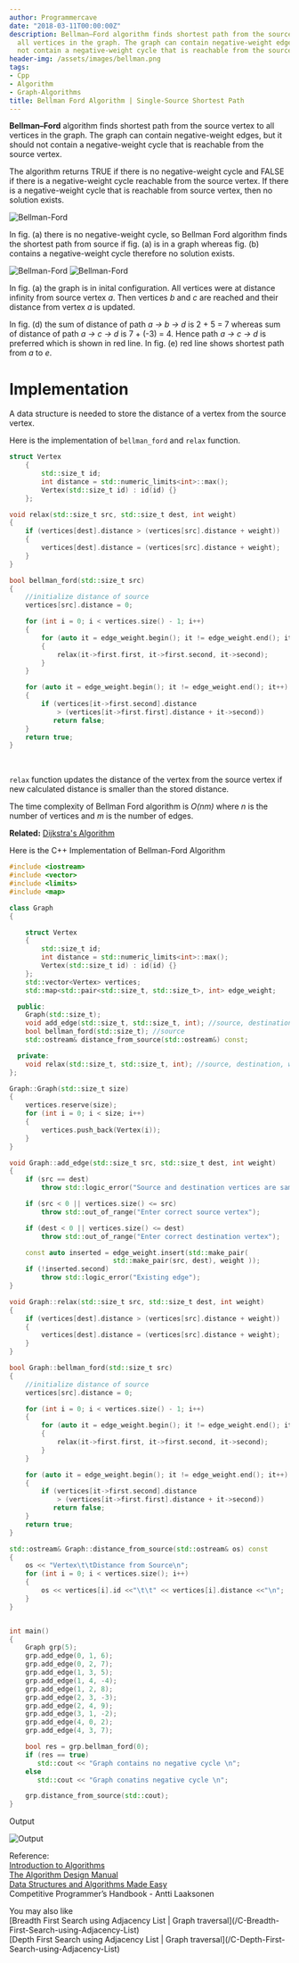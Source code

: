 ```yaml
---
author: Programmercave
date: "2018-03-11T00:00:00Z"
description: Bellman–Ford algorithm finds shortest path from the source vertex to
  all vertices in the graph. The graph can contain negative-weight edges, but it should
  not contain a negative-weight cycle that is reachable from the source vertex.
header-img: /assets/images/bellman.png
tags:
- Cpp
- Algorithm
- Graph-Algorithms
title: Bellman Ford Algorithm | Single-Source Shortest Path
---
```




**Bellman–Ford** algorithm finds shortest path from the source vertex to all vertices in the graph. The graph can contain negative-weight edges, but it should not contain a negative-weight cycle that is reachable from the source vertex.

The algorithm returns TRUE if there is no negative-weight cycle and FALSE if there is a negative-weight cycle reachable from the source vertex. If there is a negative-weight cycle that is reachable from source vertex, then no solution exists.

![Bellman-Ford](/assets/images/bellman.png)

In fig. (a) there is no negative-weight cycle, so Bellman Ford algorithm finds the shortest path from source if fig. (a) is in a graph whereas fig. (b) contains a negative-weight cycle therefore no solution exists.

![Bellman-Ford](/assets/images/bellman1.png)
![Bellman-Ford](/assets/images/bellman2.png)

In fig. (a) the graph is in inital configuration. All vertices were at distance infinity from source vertex *a*. Then vertices *b* and *c* are reached and their distance from vertex *a* is updated. 

In fig. (d) the sum of distance of path *a -> b -> d* is 2 + 5 = 7 whereas sum of distance of path *a -> c -> d* is 7 + (-3) = 4. Hence path *a -> c -> d* is preferred which is shown in red line. In fig. (e) red line shows shortest path from *a* to *e*.

<h1>Implementation</h1>

A data structure is needed to store the distance of a vertex from the source vertex.

Here is the implementation of `bellman_ford` and `relax` function.

```cpp
struct Vertex
    {
        std::size_t id;
        int distance = std::numeric_limits<int>::max();
        Vertex(std::size_t id) : id(id) {}
    };

void relax(std::size_t src, std::size_t dest, int weight)
{
    if (vertices[dest].distance > (vertices[src].distance + weight))
    {
        vertices[dest].distance = (vertices[src].distance + weight);
    }
}

bool bellman_ford(std::size_t src)
{
    //initialize distance of source
    vertices[src].distance = 0;

    for (int i = 0; i < vertices.size() - 1; i++)
    {
        for (auto it = edge_weight.begin(); it != edge_weight.end(); it++)
        {
            relax(it->first.first, it->first.second, it->second);
        }
    }

    for (auto it = edge_weight.begin(); it != edge_weight.end(); it++)
    {
        if (vertices[it->first.second].distance
            > (vertices[it->first.first].distance + it->second))
           return false;
    }
    return true;
}
```

<br/>

`relax` function updates the distance of the vertex from the source vertex if new calculated distance is smaller than the stored distance.

The time complexity of Bellman Ford algorithm is *O(nm)* where *n* is the number of vertices and *m* is the number of edges.

**Related:** [Dijkstra's Algorithm](/C-Dijkstras-Algorithm-using-STL)

Here is the C++ Implementation of Bellman-Ford Algorithm

```cpp
#include <iostream>
#include <vector>
#include <limits>
#include <map>

class Graph
{

    struct Vertex
    {
        std::size_t id;
        int distance = std::numeric_limits<int>::max();
        Vertex(std::size_t id) : id(id) {}
    };
    std::vector<Vertex> vertices;
    std::map<std::pair<std::size_t, std::size_t>, int> edge_weight;

  public:
    Graph(std::size_t);
    void add_edge(std::size_t, std::size_t, int); //source, destination, weight
    bool bellman_ford(std::size_t); //source
    std::ostream& distance_from_source(std::ostream&) const;

  private:
    void relax(std::size_t, std::size_t, int); //source, destination, weight
};

Graph::Graph(std::size_t size)
{
    vertices.reserve(size);
    for (int i = 0; i < size; i++)
    {
        vertices.push_back(Vertex(i));
    }
}

void Graph::add_edge(std::size_t src, std::size_t dest, int weight)
{
    if (src == dest)
        throw std::logic_error("Source and destination vertices are same");

    if (src < 0 || vertices.size() <= src)
        throw std::out_of_range("Enter correct source vertex");

    if (dest < 0 || vertices.size() <= dest)
        throw std::out_of_range("Enter correct destination vertex");

    const auto inserted = edge_weight.insert(std::make_pair(
                          std::make_pair(src, dest), weight ));
    if (!inserted.second)
        throw std::logic_error("Existing edge");
}

void Graph::relax(std::size_t src, std::size_t dest, int weight)
{
    if (vertices[dest].distance > (vertices[src].distance + weight))
    {
        vertices[dest].distance = (vertices[src].distance + weight);
    }
}

bool Graph::bellman_ford(std::size_t src)
{
    //initialize distance of source
    vertices[src].distance = 0;

    for (int i = 0; i < vertices.size() - 1; i++)
    {
        for (auto it = edge_weight.begin(); it != edge_weight.end(); it++)
        {
            relax(it->first.first, it->first.second, it->second);
        }
    }

    for (auto it = edge_weight.begin(); it != edge_weight.end(); it++)
    {
        if (vertices[it->first.second].distance
            > (vertices[it->first.first].distance + it->second))
           return false;
    }
    return true;
}

std::ostream& Graph::distance_from_source(std::ostream& os) const
{
    os << "Vertex\t\tDistance from Source\n";
    for (int i = 0; i < vertices.size(); i++)
    {
        os << vertices[i].id <<"\t\t" << vertices[i].distance <<"\n";
    }
}


int main()
{
    Graph grp(5);
    grp.add_edge(0, 1, 6);
    grp.add_edge(0, 2, 7);
    grp.add_edge(1, 3, 5);
    grp.add_edge(1, 4, -4);
    grp.add_edge(1, 2, 8);
    grp.add_edge(2, 3, -3);
    grp.add_edge(2, 4, 9);
    grp.add_edge(3, 1, -2);
    grp.add_edge(4, 0, 2);
    grp.add_edge(4, 3, 7);

    bool res = grp.bellman_ford(0);
    if (res == true)
       std::cout << "Graph contains no negative cycle \n";
    else
       std::cout << "Graph conatins negative cycle \n";

    grp.distance_from_source(std::cout);
}
```

Output

![Output](/assets/images/BellmanOut.png)



Reference:<br/>
[Introduction to Algorithms](https://amzn.to/2OarGBs)<br/>
[The Algorithm Design Manual](https://amzn.to/2CH9h9Z)<br/>
[Data Structures and Algorithms Made Easy](https://amzn.to/2NLM0dd)<br/>
Competitive Programmer’s Handbook - Antti Laaksonen<br/>


 <input type="hidden" name="IL_IN_ARTICLE"> 
You may also like<br/>
[Breadth First Search using Adjacency List | Graph traversal](/C-Breadth-First-Search-using-Adjacency-List)<br/>
[Depth First Search using Adjacency List | Graph traversal](/C-Depth-First-Search-using-Adjacency-List)<br/>

